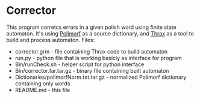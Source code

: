 # Corrector
This program corretcs errors in a given polish word using finite state automaton. It's using [Polimorf](http://zil.ipipan.waw.pl/PoliMorf) as a source dictionary, and [Thrax](http://www.openfst.org/twiki/bin/view/GRM/ThraxQuickTour) as a tool to build and process automaton.
Files:
* corrector.grm - file containing Thrax code to build automaton
* run.py - python file that is working basicly as interface for program
* Bin/runCheck.sh - helper script for python interface
* Bin/corrector.far.tar.gz - binary file containing built automaton
* Dictionaries/polimorfNorm.txt.tar.gz - normalized Polimorf dictionary containing only words
* README.md -  this file
